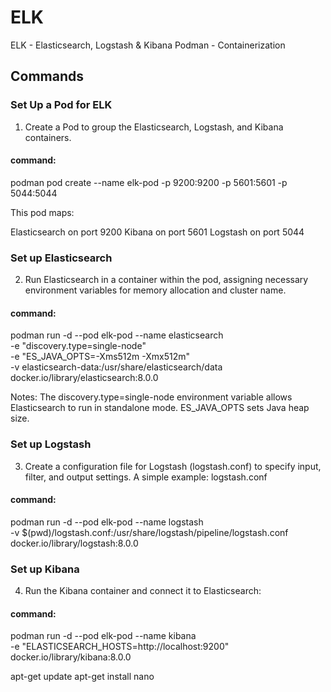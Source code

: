 # ELK
ELK - Elasticsearch, Logstash & Kibana
Podman - Containerization

## Commands
### Set Up a Pod for ELK
1. Create a Pod to group the Elasticsearch, Logstash, and Kibana containers.
#### command: 
podman pod create --name elk-pod -p 9200:9200 -p 5601:5601 -p 5044:5044

This pod maps:

Elasticsearch on port 9200
Kibana on port 5601
Logstash on port 5044

### Set up Elasticsearch
2. Run Elasticsearch in a container within the pod, assigning necessary environment variables for memory allocation and cluster name.
#### command: 
podman run -d --pod elk-pod --name elasticsearch \
  -e "discovery.type=single-node" \
  -e "ES_JAVA_OPTS=-Xms512m -Xmx512m" \
  -v elasticsearch-data:/usr/share/elasticsearch/data \
  docker.io/library/elasticsearch:8.0.0

Notes:
The discovery.type=single-node environment variable allows Elasticsearch to run in standalone mode.
ES_JAVA_OPTS sets Java heap size.

### Set up Logstash
3. Create a configuration file for Logstash (logstash.conf) to specify input, filter, and output settings. A simple example: logstash.conf
#### command:
podman run -d --pod elk-pod --name logstash \
  -v $(pwd)/logstash.conf:/usr/share/logstash/pipeline/logstash.conf \
  docker.io/library/logstash:8.0.0


### Set up Kibana
4. Run the Kibana container and connect it to Elasticsearch:
#### command:
podman run -d --pod elk-pod --name kibana \
  -e "ELASTICSEARCH_HOSTS=http://localhost:9200" \
  docker.io/library/kibana:8.0.0


apt-get update
apt-get install nano
